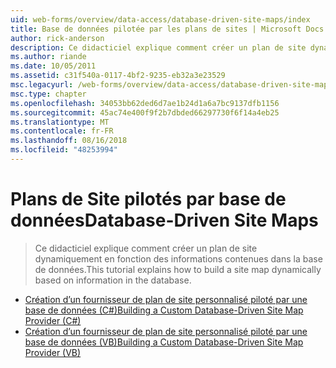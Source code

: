```yaml
---
uid: web-forms/overview/data-access/database-driven-site-maps/index
title: Base de données pilotée par les plans de sites | Microsoft Docs
author: rick-anderson
description: Ce didacticiel explique comment créer un plan de site dynamiquement en fonction des informations contenues dans la base de données.
ms.author: riande
ms.date: 10/05/2011
ms.assetid: c31f540a-0117-4bf2-9235-eb32a3e23529
msc.legacyurl: /web-forms/overview/data-access/database-driven-site-maps
msc.type: chapter
ms.openlocfilehash: 34053bb62ded6d7ae1b24d1a6a7bc9137dfb1156
ms.sourcegitcommit: 45ac74e400f9f2b7dbded66297730f6f14a4eb25
ms.translationtype: MT
ms.contentlocale: fr-FR
ms.lasthandoff: 08/16/2018
ms.locfileid: "48253994"
---
```

<a name="database-driven-site-maps"></a><span data-ttu-id="58c6f-103">Plans de Site pilotés par base de données</span><span class="sxs-lookup"><span data-stu-id="58c6f-103">Database-Driven Site Maps</span></span>
====================
> <span data-ttu-id="58c6f-104">Ce didacticiel explique comment créer un plan de site dynamiquement en fonction des informations contenues dans la base de données.</span><span class="sxs-lookup"><span data-stu-id="58c6f-104">This tutorial explains how to build a site map dynamically based on information in the database.</span></span>


- [<span data-ttu-id="58c6f-105">Création d’un fournisseur de plan de site personnalisé piloté par une base de données (C#)</span><span class="sxs-lookup"><span data-stu-id="58c6f-105">Building a Custom Database-Driven Site Map Provider (C#)</span></span>](building-a-custom-database-driven-site-map-provider-cs.md)
- [<span data-ttu-id="58c6f-106">Création d’un fournisseur de plan de site personnalisé piloté par une base de données (VB)</span><span class="sxs-lookup"><span data-stu-id="58c6f-106">Building a Custom Database-Driven Site Map Provider (VB)</span></span>](building-a-custom-database-driven-site-map-provider-vb.md)

